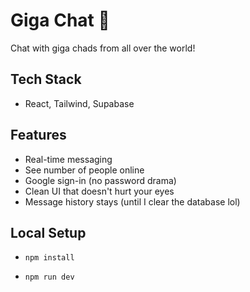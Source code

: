 # Giga Chat 🗿 

Chat with giga chads from all over the world!

## Tech Stack

- React, Tailwind, Supabase

## Features

- Real-time messaging
- See number of people online
- Google sign-in (no password drama)
- Clean UI that doesn't hurt your eyes
- Message history stays (until I clear the database lol)

## Local Setup

- `npm install`   

- `npm run dev`